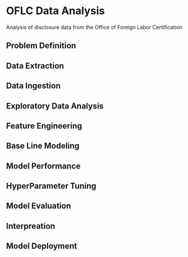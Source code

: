 # OFLC Data Analysis
Analysis of disclosure data from the Office of Foreign Labor Certification

## Problem Definition

## Data Extraction 

## Data Ingestion

## Exploratory Data Analysis 

## Feature Engineering

## Base Line Modeling 

## Model Performance 

## HyperParameter Tuning 

## Model Evaluation

## Interpreation 

## Model Deployment





